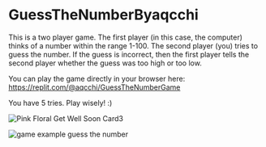 # GuessTheNumberByaqcchi
This is a two player game. The first player (in this case, the computer) thinks of a number within the range 1-100. The second player (you) tries to guess the number. If the guess is incorrect, then the first player tells the second player whether the guess was too high or too low.

You can play the game directly in your browser here: https://replit.com/@aqcchi/GuessTheNumberGame

You have 5 tries. Play wisely! :)

![Pink Floral Get Well Soon Card3](https://github.com/aqcchi/GuessANumberByaqcchi/assets/134380865/9b8e7579-e391-4f9f-aa39-a4fb95750c32)

![game example guess the number](https://github.com/aqcchi/GuessANumberByaqcchi/assets/134380865/38543082-a426-4ed6-af2c-745512d822b4)
